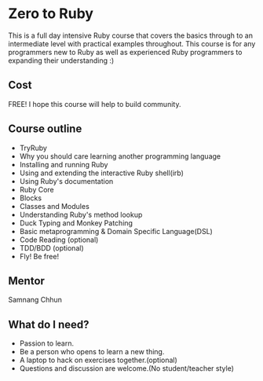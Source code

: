 # Zero to Ruby
This is a full day intensive Ruby course that covers the basics through to an intermediate level with practical examples throughout. This course is for any programmers new to Ruby as well as experienced Ruby programmers to expanding their understanding :)

## Cost
FREE! I hope this course will help to build community.

## Course outline
* TryRuby
* Why you should care learning another programming language
* Installing and running Ruby
* Using and extending the interactive Ruby shell(irb)
* Using Ruby's documentation
* Ruby Core
* Blocks
* Classes and Modules
* Understanding Ruby's method lookup
* Duck Typing and Monkey Patching
* Basic metaprogramming & Domain Specific Language(DSL)
* Code Reading (optional)
* TDD/BDD (optional)
* Fly! Be free!

## Mentor
Samnang Chhun

## What do I need?
* Passion to learn.
* Be a person who opens to learn a new thing.
* A laptop to hack on exercises together.(optional)
* Questions and discussion are welcome.(No student/teacher style)
